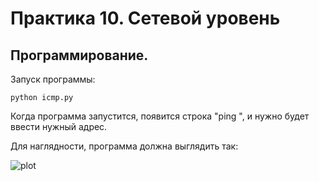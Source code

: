 # Практика 10. Сетевой уровень

## Программирование.

Запуск программы:

```python icmp.py```

Когда программа запустится, появится строка "ping ", и нужно будет ввести нужный адрес.

Для наглядности, программа должна выглядить так:

![plot](./images/icmp.PNG)
